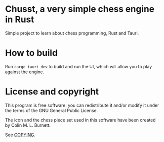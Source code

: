 # Chusst, a very simple chess engine in Rust

Simple project to learn about chess programming, Rust and Tauri.

# How to build

Run `cargo tauri dev` to build and run the UI, which will allow you to play against the engine.

# License and copyright

This program is free software: you can redistribute it and/or modify it under the terms of the GNU General Public License.

The icon and the chess piece set used in this software have been created by Colin M. L. Burnett.

See [COPYING](COPYING.md).